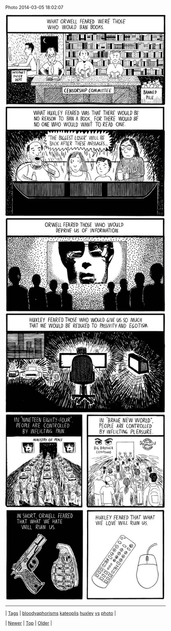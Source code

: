 <!--
title: Photo 2014-03-05 18
date: 2020-06-28T15:27:00.266Z
tags: bloodyaphorisms, kateoplis, huxley, vs, photo
-->


Photo 2014-03-05 18:02:07

![](78663064053-0.png)
![](78663064053-1.png)
![](78663064053-2.png)
![](78663064053-3.png)
![](78663064053-4.png)
![](78663064053-5.png)

<!--BOTTOM-POST-NAVIGATION-->
---

| [Tags](tags.md) | [bloodyaphorisms](tag-bloodyaphorisms.md) [kateoplis](tag-kateoplis.md) [huxley](tag-huxley.md) [vs](tag-vs.md) [photo](tag-photo.md) |

| [Newer](78650789180.md) | [Top](index.md) | [Older](78852086347.md) |